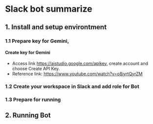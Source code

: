 # Slack bot summarize
## 1. Install and setup environtment 
### 1.1 Prepare key for Gemini, # 
#### Create key for Gemini
- Access link https://aistudio.google.com/apikey, create account and choose Create API Key.
- Reference link: https://www.youtube.com/watch?v=o8iyrtQyrZM
### 1.2 Create your workspace in Slack and add role for Bot

### 1.3 Prepare for running 

## 2. Running Bot
